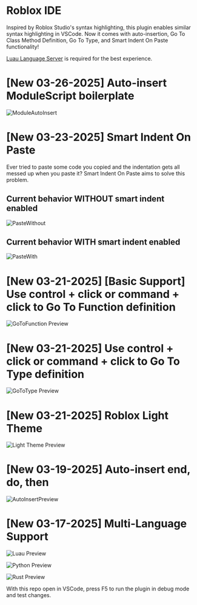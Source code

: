 # Roblox IDE

Inspired by Roblox Studio's syntax highlighting, this plugin enables similar syntax highlighting in VSCode. Now it comes with auto-insertion, Go To Class Method Definition, Go To Type, and Smart Indent On Paste functionality!

[Luau Language Server](https://marketplace.visualstudio.com/items?itemName=JohnnyMorganz.luau-lsp) is required for the best experience.

# [New 03-26-2025] Auto-insert ModuleScript boilerplate
![ModuleAutoInsert](images/moduleautocomplete.gif)

# [New 03-23-2025] Smart Indent On Paste

Ever tried to paste some code you copied and the indentation gets all messed up when you paste it? Smart Indent On Paste aims to solve this problem. 

## Current behavior WITHOUT smart indent enabled
![PasteWithout](images/pastewithout.gif)

## Current behavior WITH smart indent enabled
![PasteWith](images/pastewith.gif)

# [New 03-21-2025] [Basic Support] Use control + click or command + click to Go To Function definition
![GoToFunction Preview](images/gotofunctiondefinition.gif)

# [New 03-21-2025] Use control + click or command + click to Go To Type definition
![GoToType Preview](images/gototype.gif)

# [New 03-21-2025] Roblox Light Theme 
![Light Theme Preview](images/light_example.png)

# [New 03-19-2025] Auto-insert end, do, then 
![AutoInsertPreview](images/autocomplete.gif)

# [New 03-17-2025] Multi-Language Support 

![Luau Preview](images/example.png)

![Python Preview](images/python_example.png)

![Rust Preview](images/rust_example.png)


With this repo open in VSCode, press F5 to run the plugin in debug mode and test changes.